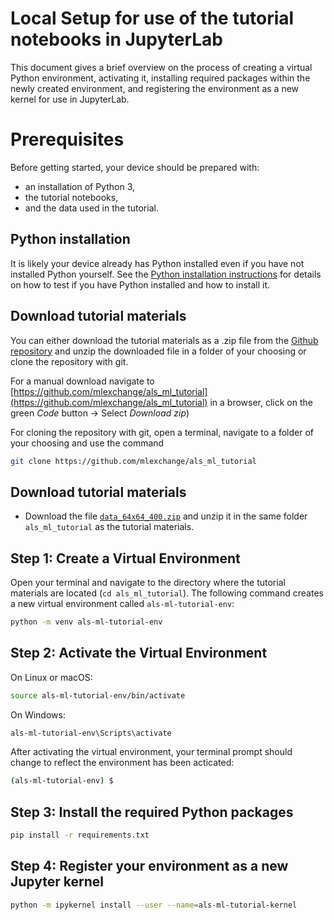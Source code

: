 # Local Setup for use of the tutorial notebooks in JupyterLab

This document gives a brief overview on the process of 
creating a virtual Python environment, 
activating it, 
installing required packages within the newly created environment, 
and registering the environment as a new kernel for use in JupyterLab.

# Prerequisites

Before getting started, your device should be prepared with:

- an installation of Python 3,
- the tutorial notebooks,
- and the data used in the tutorial.

## Python installation
It is likely your device already has Python installed even if you have not installed Python yourself. See the [Python installation instructions](https://wiki.python.org/moin/BeginnersGuide/Download) for details on how to test if you have Python installed and how to install it.

## Download tutorial materials
You can either download the tutorial materials as a .zip file from the [Github repository](https://github.com/mlexchange/als_ml_tutorial) and unzip the downloaded file in a folder of your choosing or clone the repository with git. 

For a manual download navigate to [https://github.com/mlexchange/als_ml_tutorial](https://github.com/mlexchange/als_ml_tutorial) in a browser, click on the green *Code* button &rarr; Select *Download zip*)

For cloning the repository with git, open a terminal, navigate to a folder of your choosing and use the command 

```bash
git clone https://github.com/mlexchange/als_ml_tutorial
```

## Download tutorial materials
- Download the file [`data_64x64_400.zip`](https://drive.google.com/uc?id=1RTObsZOHLS4RUnwCegoxXD5EktvrSeI5) and unzip it in the same folder `als_ml_tutorial` as the tutorial materials.

## Step 1: Create a Virtual Environment

Open your terminal and navigate to the directory where the tutorial materials are located (`cd als_ml_tutorial`). 
The following command creates a new virtual environment called `als-ml-tutorial-env`:

```bash
python -m venv als-ml-tutorial-env
```

## Step 2: Activate the Virtual Environment

On Linux or macOS:
```bash
source als-ml-tutorial-env/bin/activate
```
On Windows:
```bash
als-ml-tutorial-env\Scripts\activate
```

After activating the virtual environment, your terminal prompt should change to reflect the environment has been acticated:

```bash
(als-ml-tutorial-env) $
```

## Step 3: Install the required Python packages

```bash
pip install -r requirements.txt
```

## Step 4: Register your environment as a new Jupyter kernel

```bash
python -m ipykernel install --user --name=als-ml-tutorial-kernel
```